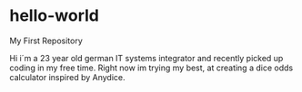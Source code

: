 # hello-world
My First Repository 

Hi i´m a 23 year old german IT systems integrator and recently picked up coding in my free time.
Right now im trying my best, at creating a dice odds calculator inspired by Anydice.
